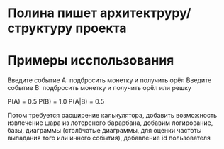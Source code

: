 # Полина пишет архитектруру/структуру проекта 


# Примеры исспользования
Введите событие A: подбросить монетку и получить орёл
Введите событие B: подбросить монетку и получить орёл или решку

P(A) = 0.5
P(B) = 1.0
P(A|B) = 0.5

Потом требуется расширение калькулятора, добавить возможность извлечение шара из лотереного барарбана, добавим логирование, базы, диаграммы (столбчатые диаграммы, для оценки частоты выпадания того или инного события), добавление id пользователя 